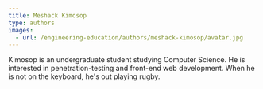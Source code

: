 ```yaml
---
title: Meshack Kimosop
type: authors
images:
  - url: /engineering-education/authors/meshack-kimosop/avatar.jpg 
---
```

Kimosop is an undergraduate student studying Computer Science. He is interested in penetration-testing and front-end web development. When he is not on the keyboard, he's out playing rugby.
